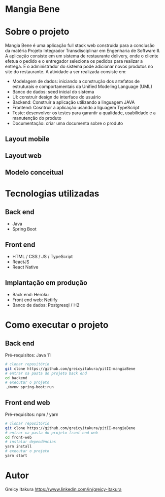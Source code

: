 # Mangia Bene
# Sobre o projeto
Mangia Bene é uma aplicação full stack web construída para a conclusão da matéria Projeto Integrador Transdisciplinar em Engenharia de Software II.
A aplicação consiste em um sistema de restaurante delivery, onde o cliente efetua o pedido e o entregador seleciona os pedidos para realizar a entrega.
E o administrador do sistema pode adicionar novos produtos no site do restaurante.
A atividade a ser realizada consiste em:
- Modelagem de dados: iniciando a construção dos artefatos de estruturais e comportamentais da Unified Modeling Language (UML)
- Banco de dados: seed inicial do sistema
- UI: construir design de interface do usuário
- Backend: Construir a aplicação utilizando a linguagem JAVA
- Frontend: Cosntruir a aplicação usando a liguagem TypeScript
- Teste: desenvolver os testes para garantir a qualidade, usabilidade e a manutenção do produto
- Documentação: criar uma documenta sobre o produto
## Layout mobile
## Layout web
## Modelo conceitual
# Tecnologias utilizadas
## Back end
- Java
- Spring Boot
## Front end
- HTML / CSS / JS / TypeScript
- ReactJS
- React Native
## Implantação em produção
- Back end: Heroku
- Front end web: Netlify
- Banco de dados: Postgresql / H2
# Como executar o projeto
## Back end
Pré-requisitos: Java 11
```bash
# clonar repositório
git clone https://github.com/greicyitakura/pitII-mangiaBene
# entrar na pasta do projeto back end
cd backend
# executar o projeto
./mvnw spring-boot:run
```
## Front end web
Pré-requisitos: npm / yarn
```bash
# clonar repositório
git clone https://github.com/greicyitakura/pitII-mangiaBene
# entrar na pasta do projeto front end web
cd front-web
# instalar dependências
yarn install
# executar o projeto
yarn start
```
# Autor
Greicy Itakura
https://www.linkedin.com/in/greicy-itakura
